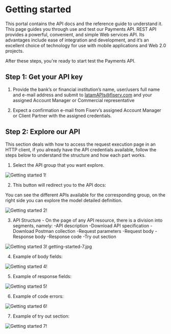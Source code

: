 # Getting started

This portal contains the API docs and the reference guide to understand it. This page guides you through use and test our Payments API. REST API provides a powerful, convenient, and simple Web services API. Its advantages include ease of integration and development, and it’s an excellent choice of technology for use with mobile applications and Web 2.0 projects.

After these steps, you're ready to start test the Payments API.

## Step 1: Get your API key

1. Provide the bank’s or financial institution’s name, user/users full name and e-mail address and submit to latamAPIs@fiserv.com and your assigned Account Manager or Commercial representative

2. Expect a confirmation e-mail from Fiserv’s assigned Account Manager or Client Partner with the assigned credentials.

## Step 2: Explore our API

This section deals with how to access the request execution page in an HTTP client, if you already have the API credentials available, follow the steps below to understand the structure and how each part works.

1. Select the API group that you want explore.

![Getting started 1!](getting-started-1.jpg "Getting started 1")

2. This button will redirect you to the API docs:

You can see the different APIs available for the corresponding group, on the right side you can explore the model detailed definition.

![Getting started 2!](getting-started-2.jpg "Getting started 2")

3. API Structure - On the page of any API resource, there is a division into segments, namely:
-API description
-Download API specification
-Download Postman collection
-Request parameters
-Request body
-Response body
-Response code
-Try out section

![Getting started 3!](getting-started-3.jpg "Getting started 3")
getting-started-7.jpg

4. Example of body fields:

![Getting started 4!](getting-started-4.jpg "Getting started 4")

5. Example of response fields:

![Getting started 5!](getting-started-5.jpg "Getting started 5")

6. Example of code errors:

![Getting started 6!](getting-started-6.jpg "Getting started 6")

7. Example of try out section:

![Getting started 7!](getting-started-7.jpg "Getting started 7")
